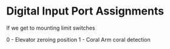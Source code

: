 # Digital Input Port Assignments
If we get to mounting limit switches

0 - Elevator zeroing position
1 - Coral Arm coral detection